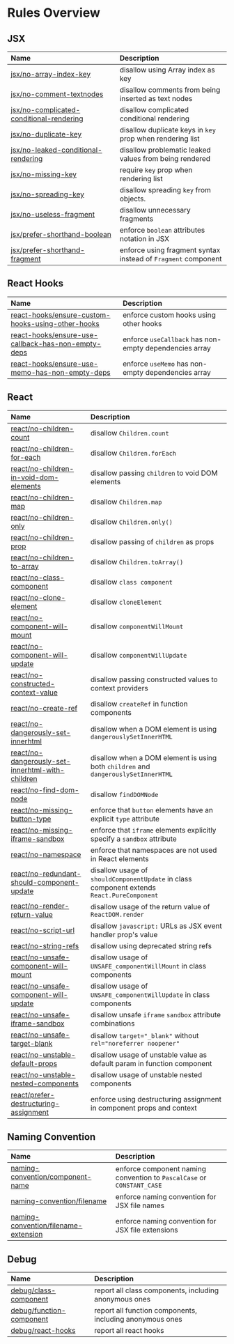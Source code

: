 # Rules Overview

## JSX

| Name                                                                                 | Description                                                   |
| :----------------------------------------------------------------------------------- | :------------------------------------------------------------ |
| [jsx/no-array-index-key](jsx-no-array-index-key)                                     | disallow using Array index as key                             |
| [jsx/no-comment-textnodes](jsx-no-comment-textnodes)                                 | disallow comments from being inserted as text nodes           |
| [jsx/no-complicated-conditional-rendering](jsx-no-complicated-conditional-rendering) | disallow complicated conditional rendering                    |
| [jsx/no-duplicate-key](jsx-no-duplicate-key)                                         | disallow duplicate keys in `key` prop when rendering list     |
| [jsx/no-leaked-conditional-rendering](jsx-no-leaked-conditional-rendering)           | disallow problematic leaked values from being rendered        |
| [jsx/no-missing-key](jsx-no-missing-key)                                             | require `key` prop when rendering list                        |
| [jsx/no-spreading-key](jsx-no-spreading-key)                                         | disallow spreading `key` from objects.                        |
| [jsx/no-useless-fragment](jsx-no-useless-fragment)                                   | disallow unnecessary fragments                                |
| [jsx/prefer-shorthand-boolean](jsx-prefer-shorthand-boolean)                         | enforce `boolean` attributes notation in JSX                  |
| [jsx/prefer-shorthand-fragment](jsx-prefer-shorthand-fragment)                       | enforce using fragment syntax instead of `Fragment` component |

## React Hooks

| Name                                                                                                     | Description                                            |
| :------------------------------------------------------------------------------------------------------- | :----------------------------------------------------- |
| [react-hooks/ensure-custom-hooks-using-other-hooks](react-hooks-ensure-custom-hooks-using-other-hooks)   | enforce custom hooks using other hooks                 |
| [react-hooks/ensure-use-callback-has-non-empty-deps](react-hooks-ensure-use-callback-has-non-empty-deps) | enforce `useCallback` has non-empty dependencies array |
| [react-hooks/ensure-use-memo-has-non-empty-deps](react-hooks-ensure-use-memo-has-non-empty-deps)         | enforce `useMemo` has non-empty dependencies array     |

## React

| Name                                                                                                 | Description                                                                                |
| :--------------------------------------------------------------------------------------------------- | :----------------------------------------------------------------------------------------- |
| [react/no-children-count](react-no-children-count)                                                   | disallow `Children.count`                                                                  |
| [react/no-children-for-each](react-no-children-for-each)                                             | disallow `Children.forEach`                                                                |
| [react/no-children-in-void-dom-elements](react-no-children-in-void-dom-elements)                     | disallow passing `children` to void DOM elements                                           |
| [react/no-children-map](react-no-children-map)                                                       | disallow `Children.map`                                                                    |
| [react/no-children-only](react-no-children-only)                                                     | disallow `Children.only()`                                                                 |
| [react/no-children-prop](react-no-children-prop)                                                     | disallow passing of `children` as props                                                    |
| [react/no-children-to-array](react-no-children-to-array)                                             | disallow `Children.toArray()`                                                              |
| [react/no-class-component](react-no-class-component)                                                 | disallow `class component`                                                                 |
| [react/no-clone-element](react-no-clone-element)                                                     | disallow `cloneElement`                                                                    |
| [react/no-component-will-mount](react-no-component-will-mount)                                       | disallow `componentWillMount`                                                              |
| [react/no-component-will-update](react-no-component-will-update)                                     | disallow `componentWillUpdate`                                                             |
| [react/no-constructed-context-value](react-no-constructed-context-value)                             | disallow passing constructed values to context providers                                   |
| [react/no-create-ref](react-no-create-ref)                                                           | disallow `createRef` in function components                                                |
| [react/no-dangerously-set-innerhtml](react-no-dangerously-set-innerhtml)                             | disallow when a DOM element is using `dangerouslySetInnerHTML`                             |
| [react/no-dangerously-set-innerhtml-with-children](react-no-dangerously-set-innerhtml-with-children) | disallow when a DOM element is using both `children` and `dangerouslySetInnerHTML`         |
| [react/no-find-dom-node](react-no-find-dom-node)                                                     | disallow `findDOMNode`                                                                     |
| [react/no-missing-button-type](react-no-missing-button-type)                                         | enforce that `button` elements have an explicit `type` attribute                           |
| [react/no-missing-iframe-sandbox](react-no-missing-iframe-sandbox)                                   | enforce that `iframe` elements explicitly specify a `sandbox` attribute                    |
| [react/no-namespace](react-no-namespace)                                                             | enforce that namespaces are not used in React elements                                     |
| [react/no-redundant-should-component-update](react-no-redundant-should-component-update)             | disallow usage of `shouldComponentUpdate` in class component extends `React.PureComponent` |
| [react/no-render-return-value](react-no-render-return-value)                                         | disallow usage of the return value of `ReactDOM.render`                                    |
| [react/no-script-url](react-no-script-url)                                                           | disallow `javascript:` URLs as JSX event handler prop's value                              |
| [react/no-string-refs](react-no-string-refs)                                                         | disallow using deprecated string refs                                                      |
| [react/no-unsafe-component-will-mount](react-no-unsafe-component-will-mount)                         | disallow usage of `UNSAFE_componentWillMount` in class components                          |
| [react/no-unsafe-component-will-update](react-no-unsafe-component-will-update)                       | disallow usage of `UNSAFE_componentWillUpdate` in class components                         |
| [react/no-unsafe-iframe-sandbox](react-no-unsafe-iframe-sandbox)                                     | disallow unsafe `iframe` `sandbox` attribute combinations                                  |
| [react/no-unsafe-target-blank](react-no-unsafe-target-blank)                                         | disallow `target="_blank"` without `rel="noreferrer noopener"`                             |
| [react/no-unstable-default-props](react-no-unstable-default-props)                                   | disallow usage of unstable value as default param in function component                    |
| [react/no-unstable-nested-components](react-no-unstable-nested-components)                           | disallow usage of unstable nested components                                               |
| [react/prefer-destructuring-assignment](react-prefer-destructuring-assignment)                       | enforce using destructuring assignment in component props and context                      |

## Naming Convention

| Name                                                                         | Description                                                            |
| :--------------------------------------------------------------------------- | :--------------------------------------------------------------------- |
| [naming-convention/component-name](naming-convention-component-name)         | enforce component naming convention to `PascalCase` or `CONSTANT_CASE` |
| [naming-convention/filename](naming-convention-filename)                     | enforce naming convention for JSX file names                           |
| [naming-convention/filename-extension](naming-convention-filename-extension) | enforce naming convention for JSX file extensions                      |

## Debug

| Name                                                 | Description                                              |
| :--------------------------------------------------- | :------------------------------------------------------- |
| [debug/class-component](debug-class-component)       | report all class components, including anonymous ones    |
| [debug/function-component](debug-function-component) | report all function components, including anonymous ones |
| [debug/react-hooks](debug-react-hooks)               | report all react hooks                                   |


